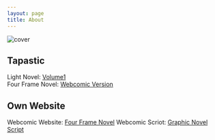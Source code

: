 ```yaml
---
layout: page
title: About
---
```

![cover](https://lwflouisa.github.io/UploadedFairyAudiobook/images/uploadedfairybookcover.png)

## Tapastic
Light Novel: [ Volume1 ](https://tapas.io/series/Uploaded-Fairy--Volume-1-/info)<br />
Four Frame Novel: [Webcomic Version](https://tapas.io/series/Uploaded-Fairy/info)<br />

## Own Website
Webcomic Website: [Four Frame Novel](https://lwflouisa.github.io/UploadedFairy/)
Webcomic Scriot: [Graphic Novel Script](https://lwflouisa.github.io/UploadedFairyAudiobook/script.html)
